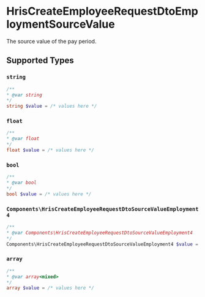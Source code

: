 # HrisCreateEmployeeRequestDtoEmploymentSourceValue

The source value of the pay period.


## Supported Types

### `string`

```php
/**
* @var string
*/
string $value = /* values here */
```

### `float`

```php
/**
* @var float
*/
float $value = /* values here */
```

### `bool`

```php
/**
* @var bool
*/
bool $value = /* values here */
```

### `Components\HrisCreateEmployeeRequestDtoSourceValueEmployment4`

```php
/**
* @var Components\HrisCreateEmployeeRequestDtoSourceValueEmployment4
*/
Components\HrisCreateEmployeeRequestDtoSourceValueEmployment4 $value = /* values here */
```

### `array`

```php
/**
* @var array<mixed>
*/
array $value = /* values here */
```

